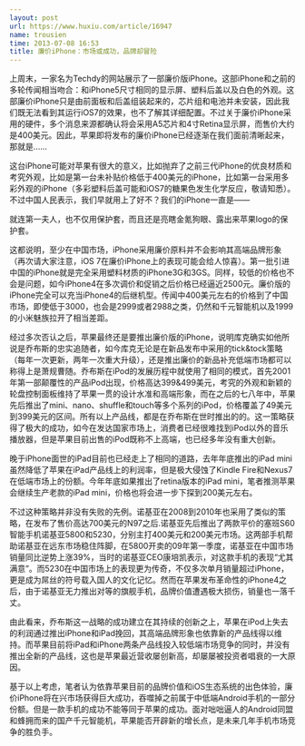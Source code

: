 ```yaml
---
layout: post
url: https://www.huxiu.com/article/16947
name: trousien
time: 2013-07-08 16:53
title: 廉价iPhone：市场或成功，品牌却冒险
---
```

上周末，一家名为Techdy的网站展示了一部廉价版iPhone。这部iPhone和之前的多轮传闻相当吻合：和iPhone5尺寸相同的显示屏、塑料后盖以及白色的外观。这部廉价iPhone只是由前面板和后盖组装起来的，芯片组和电池并未安装，因此我们既无法看到其运行iOS7的效果，也不了解其详细配置。不过关于廉价iPhone采用的硬件，多个消息来源都确认将会采用A5芯片和4寸Retina显示屏，而售价大约是400美元。因此，苹果即将发布的廉价iPhone已经逐渐在我们面前清晰起来，那就是……

这台iPhone可能对苹果有很大的意义，比如抛弃了之前三代iPhone的优良材质和考究外观，比如是第一台未补贴价格低于400美元的iPhone，比如第一台采用多彩外观的iPhone（多彩塑料后盖可能和iOS7的糖果色发生化学反应，敬请知悉）。不过中国人民表示，我们早就用上了好不？我们的iPhone一直是——

就连第一夫人，也不仅用保护套，而且还是亮瞎金氪狗眼、露出来苹果logo的保护套。

这都说明，至少在中国市场，iPhone采用廉价原料并不会影响其高端品牌形象（再次请大家注意，iOS 7在廉价iPhone上的表现可能会给人惊喜）。第一批引进中国的iPhone就是完全采用塑料材质的iPhone3G和3GS。同样，较低的价格也不会是问题，如今iPhone4在多次调价和促销之后价格已经逼近2500元。廉价版的iPhone完全可以充当iPhone4的后继机型。传闻中400美元左右的价格到了中国市场，即使低于3000，也会是2999或者2988之类，仍然和千元智能机以及1999的小米魅族拉开了相当差距。

经过多次否认之后，苹果最终还是要推出廉价版的iPhone，说明库克确实如他所说是乔布斯的忠实追随者，如今库克无论是在新品发布中采用的tick&tock策略（每年一次更新，两年一次重大升级），还是推出廉价的新品补充低端市场都可以称得上是萧规曹随。乔布斯在iPod的发展历程中就使用了相同的模式，首先2001年第一部颠覆性的产品iPod出现，价格高达399&499美元，考究的外观和新颖的轮盘控制面板维持了苹果一贯的设计水准和高端形象，而在之后的七八年中，苹果先后推出了mini、nano、shuffle和touch等多个系列的iPod，价格覆盖了49美元到399美元的区间。所有以上产品线，都是在乔布斯在世时推出的的。这一策略获得了极大的成功，如今在发达国家市场上，消费者已经很难找到iPod以外的音乐播放器，但是苹果目前出售的iPod既称不上高端，也已经多年没有重大创新。

晚于iPhone面世的iPad目前也已经走上了相同的道路，去年年底推出的iPad mini虽然降低了苹果在iPad产品线上的利润率，但是极大侵蚀了Kindle Fire和Nexus7在低端市场上的份额。今年年底如果推出了retina版本的iPad mini，笔者推测苹果会继续生产老款的iPad mini，价格也将会进一步下探到200美元左右。

不过这种策略并非没有失败的先例。诺基亚在2008到2010年也采用了类似的策略，在发布了售价高达700美元的N97之后.诺基亚先后推出了两款平价的塞班S60智能手机诺基亚5800和5230，分别主打400美元和200美元市场。这两部手机帮助诺基亚在远东市场稳住阵脚，在5800开卖的09年第一季度，诺基亚在中国市场销量同比逆势上涨39%，当时的诺基亚CEO康培凯表示，对这款手机的表现“尤其满意”。而5230在中国市场上的表现更为传奇，不仅多次单月销量超过iPhone，更是成为屌丝的符号载入国人的文化记忆。然而在苹果发布革命性的iPhone4之后，由于诺基亚无力推出对等的旗舰手机，品牌价值遭遇极大损伤，销量也一落千丈。

由此看来，乔布斯这一战略的成功建立在其持续的创新之上，苹果在iPod上失去的利润通过推出iPhone和iPad挽回，其高端品牌形象也依靠新的产品线得以维持。而苹果目前将iPad和iPhone两条产品线投入较低端市场竞争的同时，并没有推出全新的产品线，这也是苹果最近营收屡创新高，却屡屡被投资者唱衰的一大原因。

基于以上考虑，笔者认为依靠苹果目前的品牌价值和iOS生态系统的出色体验，廉价iPhone将在兴市场获得巨大成功，吞噬掉之前属于中低端Android手机的一部分份额。但是一款手机的成功不能等同于苹果的成功。面对咄咄逼人的Android同盟和蜂拥而来的国产千元智能机，苹果能否开辟新的增长点，是未来几年手机市场竞争的胜负手。

